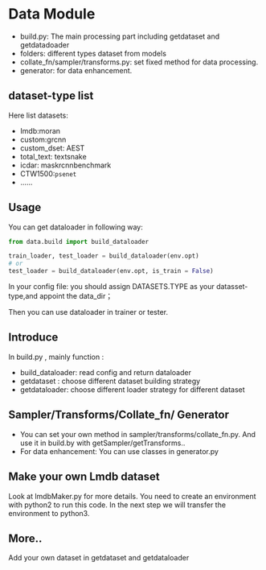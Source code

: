 # Data  Module

- build.py: The main processing part including getdataset and getdatadoader
- folders: different types dataset from models
- collate_fn/sampler/transforms.py: set fixed method for data processing.
- generator: for data enhancement.
## dataset-type list
Here list datasets:
- Imdb:moran
- custom:grcnn
- custom_dset: AEST
- total_text: textsnake
- icdar: maskrcnnbenchmark
- CTW1500:`psenet`
- ……

## Usage

You can get dataloader in following way:
```python
from data.build import build_dataloader

train_loader, test_loader = build_dataloader(env.opt)
# or
test_loader = build_dataloader(env.opt, is_train = False)
```
In your config file:
you should assign DATASETS.TYPE as your datasset-type,and appoint the data_dir；

Then you can use dataloader in trainer or tester.

## Introduce

In build.py , mainly function :
- build_dataloader: read config and return dataloader
- getdataset :  choose different dataset building strategy 
- getdataloader:  choose different loader strategy for different dataset

## Sampler/Transforms/Collate_fn/ Generator
- You can set your own method in sampler/transforms/collate_fn.py.
  And use it in build.by with getSampler/getTransforms..
- For data enhancement:
  You can use classes in generator.py

## Make your own Lmdb dataset
Look at lmdbMaker.py for more details. You need to create an environment with python2 to run this code.
In the next step we will transfer the environment to python3.

## More..
Add your own dataset in getdataset and getdataloader  